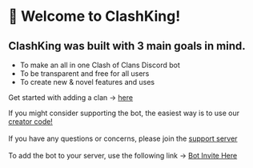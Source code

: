 # 👋 Welcome to ClashKing!

## ClashKing was built with 3 main goals in mind.

* To make an all in one Clash of Clans Discord bot
* To be transparent and free for all users
* To create new & novel features and uses&#x20;

Get started with adding a clan -> [here](clan-setups/adding-a-clan.md)

If you might consider supporting the bot, the easiest way is to use our [creator code!](https://link.clashofclans.com/en?action=SupportCreator\&id=clashking)\
\
If you have any questions or concerns, please join the [support server](https://discord.gg/clashking)\
\
To add the bot to your server, use the following link -> [Bot Invite Here](https://discord.com/api/oauth2/authorize?client\_id=824653933347209227\&permissions=8\&scope=bot%20applications.commands)

###

